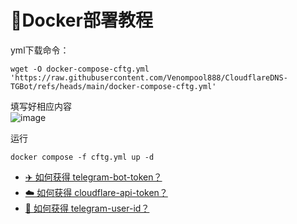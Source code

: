 # 🐳Docker部署教程

yml下载命令：
  ```
  wget -O docker-compose-cftg.yml 'https://raw.githubusercontent.com/Venompool888/CloudflareDNS-TGBot/refs/heads/main/docker-compose-cftg.yml'

  ```
填写好相应内容  
![image](https://github.com/user-attachments/assets/f7b1b179-77c5-4fd7-99a2-ea7e0747f618)


运行
```
docker compose -f cftg.yml up -d

```



* [✈️ 如何获得 telegram-bot-token？](https://github.com/Venompool888/CloudflareDNS-TGBot/tree/main?tab=readme-ov-file#%EF%B8%8F-%E5%A6%82%E4%BD%95%E8%8E%B7%E5%BE%97-telegram-bot-token)
* [☁️ 如何获得 cloudflare-api-token？](https://github.com/Venompool888/CloudflareDNS-TGBot/tree/main?tab=readme-ov-file#%EF%B8%8F-%E5%A6%82%E4%BD%95%E8%8E%B7%E5%BE%97-cloudflare-api-token)
* [👤 如何获得 telegram-user-id？](https://github.com/Venompool888/CloudflareDNS-TGBot/blob/main/README.md#-%E5%A6%82%E4%BD%95%E8%8E%B7%E5%BE%97-telegram-user-id)
